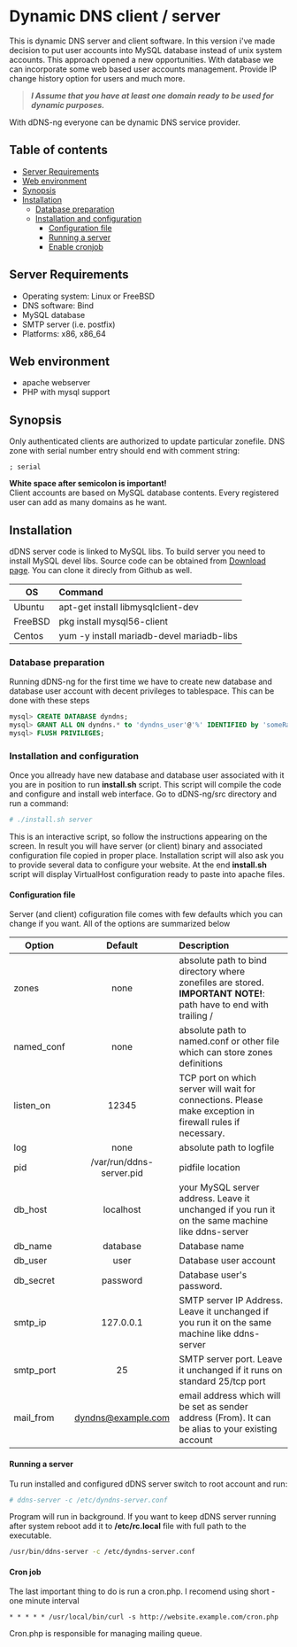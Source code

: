 # Dynamic DNS client / server
This is dynamic DNS server and client software. In this version i've made decision to put user accounts into MySQL database instead of unix system accounts. This approach opened a new opportunities. With database we can incorporate some web based user accounts management. Provide IP change history option for users and much more.

> _**I Assume that you have at least one domain ready to be used for dynamic purposes.**_

With dDNS-ng everyone can be dynamic DNS service provider.
## Table of contents
* [Server Requirements](#server-requirements)
* [Web environment](#web-environment)
* [Synopsis](#synopsis)
* [Installation](#installation)
  * [Database preparation](#database-preparation)
  * [Installation and configuration](#installation-and-configuration)
    * [Configuration file](#configuration-file)
    * [Running a server](#running-a-server)
    * [Enable cronjob](#cron-job)

## Server Requirements
* Operating system: Linux or FreeBSD
* DNS software: Bind
* MySQL database
* SMTP server (i.e. postfix)
* Platforms: x86, x86_64

## Web environment
 * apache webserver
 * PHP with mysql support

## Synopsis
Only authenticated clients are authorized to update particular zonefile. DNS zone with serial number entry should end with comment string:
```
; serial
```
**White space after semicolon is important!**<br>
Client accounts are based on MySQL database contents. Every registered user can add as many domains as he want.
## Installation
dDNS server code is linked to MySQL libs. To build server you need to install MySQL devel libs.
Source code can be obtained from [Download page](https://github.com/kkrolikowski/dyndns/wiki/Download). You can clone it direcly from Github as well.<br>

| OS      | Command                                   |
|---------|:------------------------------------------|
| Ubuntu  | apt-get install libmysqlclient-dev        |
| FreeBSD | pkg install mysql56-client                |
| Centos  | yum -y install mariadb-devel mariadb-libs |

### Database preparation
Running dDNS-ng for the first time we have to create new database and database user account with decent privileges to tablespace. This can be done with these steps<br>
```sql
mysql> CREATE DATABASE dyndns;
mysql> GRANT ALL ON dyndns.* to 'dyndns_user'@'%' IDENTIFIED by 'someRandomPassword';
mysql> FLUSH PRIVILEGES;
```
### Installation and configuration
Once you allready have new database and database user associated with it you are in position to run **install.sh** script. This script will compile the code and configure
and install web interface.
Go to dDNS-ng/src directory and run a command:<br>
```bash
# ./install.sh server
```
This is an interactive script, so follow the instructions appearing on the screen. In result you will have server (or client) binary and associated configuration file copied in proper place. Installation script will also ask you to provide several data to configure your website. At the end **install.sh** script will display VirtualHost configuration ready to paste into apache files.


#### Configuration file
Server (and client) cofiguration file comes with few defaults which you can change if you want. All of the options are summarized below<br>

| Option    | Default | Description                                         |
|-----------|:-------:|:----------------------------------------------------|
| zones     | none    | absolute path to bind directory where zonefiles are stored. **IMPORTANT NOTE!**: path have to end with trailing / |
| named_conf | none | absolute path to named.conf or other file which can store zones definitions |
| listen_on | 12345   | TCP port on which server will wait for connections. Please make exception in firewall rules if necessary.
| log       | none    | absolute path to logfile
| pid       | /var/run/ddns-server.pid | pidfile location
| db_host   | localhost | your MySQL server address. Leave it unchanged if you run it on the same machine like ddns-server
| db_name   | database | Database name
| db_user   | user     | Database user account
| db_secret | password | Database user's password.
| smtp_ip   | 127.0.0.1 | SMTP server IP Address. Leave it unchanged if you run it on the same machine like ddns-server
| smtp_port | 25 | SMTP server port. Leave it unchanged if it runs on standard 25/tcp port
| mail_from | dyndns@example.com | email address which will be set as sender address (From). It can be alias to your existing account
#### Running a server
Tu run installed and configured dDNS server switch to root account and run:
```bash
# ddns-server -c /etc/dyndns-server.conf
```
Program will run in background. If you want to keep dDNS server running after system reboot add it to **/etc/rc.local** file with full path to the executable.
```bash
/usr/bin/ddns-server -c /etc/dyndns-server.conf
```
#### Cron job
The last important thing to do is run a cron.php. I recomend using short - one minute interval
```
* * * * * /usr/local/bin/curl -s http://website.example.com/cron.php
```
Cron.php is responsible for managing mailing queue.
